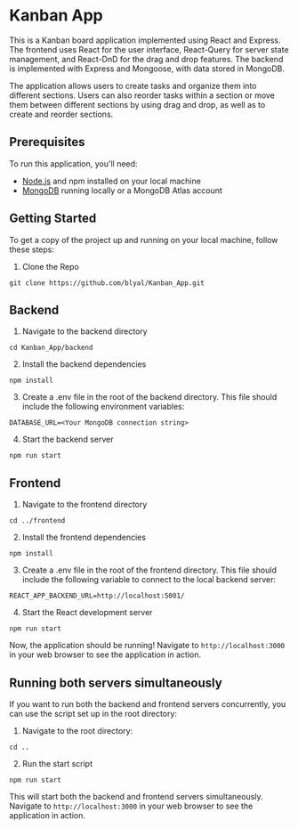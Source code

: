 # Kanban App

This is a Kanban board application implemented using React and Express. The frontend uses React for the user interface, React-Query for server state management, and React-DnD for the drag and drop features. The backend is implemented with Express and Mongoose, with data stored in MongoDB.

The application allows users to create tasks and organize them into different sections. Users can also reorder tasks within a section or move them between different sections by using drag and drop, as well as to create and reorder sections.

## Prerequisites

To run this application, you'll need:

- [Node.js](https://nodejs.org/en/) and npm installed on your local machine
- [MongoDB](https://www.mongodb.com/) running locally or a MongoDB Atlas account

## Getting Started

To get a copy of the project up and running on your local machine, follow these steps:

1. Clone the Repo

```shell
git clone https://github.com/blyal/Kanban_App.git
```

## Backend

1. Navigate to the backend directory

```shell
cd Kanban_App/backend
```

2. Install the backend dependencies

```shell
npm install
```

3. Create a .env file in the root of the backend directory. This file should include the following environment variables:

```shell
DATABASE_URL=<Your MongoDB connection string>
```

4. Start the backend server

```shell
npm run start
```

## Frontend

1. Navigate to the frontend directory

```shell
cd ../frontend
```

2. Install the frontend dependencies

```shell
npm install
```

3. Create a .env file in the root of the frontend directory. This file should include the following variable to connect to the local backend server:

```shell
REACT_APP_BACKEND_URL=http://localhost:5001/
```

4. Start the React development server

```shell
npm run start
```

Now, the application should be running! Navigate to `http://localhost:3000` in your web browser to see the application in action.

## Running both servers simultaneously

If you want to run both the backend and frontend servers concurrently, you can use the script set up in the root directory:

1. Navigate to the root directory:

```shell
cd ..
```

2. Run the start script

```shell
npm run start
```

This will start both the backend and frontend servers simultaneously. Navigate to `http://localhost:3000` in your web browser to see the application in action.
